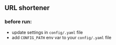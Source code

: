 ## URL shortener  

### before run:  
- update settings in `config/.yaml` file
- add `CONFIG_PATH` env var to your `config/.yaml` file